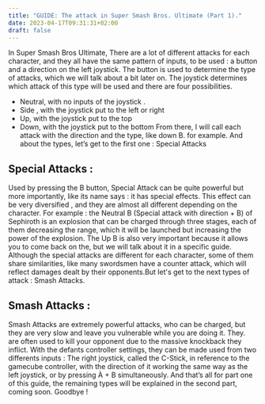 ```yaml
---
title: "GUIDE: The attack in Super Smash Bros. Ultimate (Part 1)."
date: 2023-04-17T09:31:31+02:00
draft: false
---
```


In Super Smash Bros Ultimate, There are a lot of different attacks for each character, and they all have the same pattern of inputs, to be used : a button and a direction on the left joystick. The button is used to determine the type of attacks, which we will talk about a bit later on. The joystick determines which attack of this type will be used and there are four possibilities.

- Neutral, with no inputs of the joystick .
- Side , with the joystick put to the left or right
- Up, with the joystick put to the top
- Down, with the joystick put to the bottom
  From there, I will call each attack with the direction and the type, like down B. for example. And about the types, let’s get to the first one : Special Attacks

## Special Attacks :

Used by pressing the B button, Special Attack can be quite powerful but more importantly, like its name says : it has special effects. This effect can be very diversified , and they are almost all different depending on the character. For example : the Neutral B (Special attack with direction + B) of Sephiroth is an explosion that can be charged through three stages, each of them decreasing the range, which it will be launched but increasing the power of the explosion.
The Up B is also very important because it allows you to come back on the, but we will talk about it in a specific guide. Although the special attacks are different for each character, some of them share similarities, like many swordsmen have a counter attack, which will reflect damages dealt by their opponents.But let's get to the next types of attack : Smash Attacks.

## Smash Attacks :

Smash Attacks are extremely powerful attacks, who can be charged, but they are very slow and leave you vulnerable while you are doing it. They. are often used to kill your opponent due to the massive knockback they inflict.
With the defants controller settings, they can be made used from two differents inputs :
The right joystick, called the C-Stick, in reference to the gamecube controller, with the direction of it working the same way as the left joystick, or by pressing À + B simultaneously.
And that’s all for part one of this guide, the remaining types will be explained in the second part, coming soon. Goodbye !
